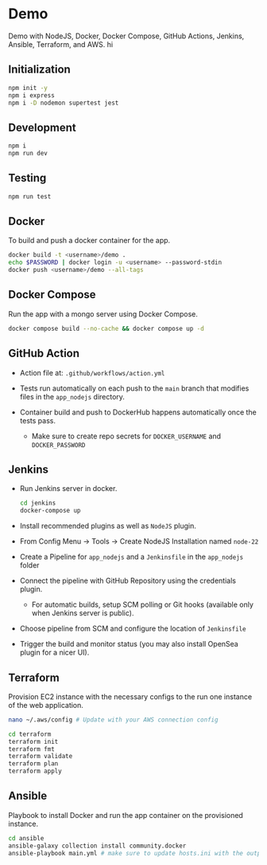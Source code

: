 # Demo

Demo with NodeJS, Docker, Docker Compose, GitHub Actions, Jenkins, Ansible, Terraform, and AWS. hi

## Initialization

```bash
npm init -y
npm i express
npm i -D nodemon supertest jest
```

## Development

```bash
npm i
npm run dev
```

## Testing

```bash
npm run test
```

## Docker

To build and push a docker container for the app.

```bash
docker build -t <username>/demo .
echo $PASSWORD | docker login -u <username> --password-stdin
docker push <username>/demo --all-tags
```

## Docker Compose

Run the app with a mongo server using Docker Compose.

```bash
docker compose build --no-cache && docker compose up -d
```

## GitHub Action

- Action file at: `.github/workflows/action.yml`

- Tests run automatically on each push to the `main` branch that modifies files in the `app_nodejs` directory.
- Container build and push to DockerHub happens automatically once the tests pass.
  - Make sure to create repo secrets for `DOCKER_USERNAME` and `DOCKER_PASSWORD`

## Jenkins

- Run Jenkins server in docker.

  ```bash
  cd jenkins
  docker-compose up
  ```

- Install recommended plugins as well as `NodeJS` plugin.
- From Config Menu -> Tools -> Create NodeJS Installation named `node-22`
- Create a Pipeline for `app_nodejs` and a `Jenkinsfile` in the `app_nodejs` folder
- Connect the pipeline with GitHub Repository using the credentials plugin.
  - For automatic builds, setup SCM polling or Git hooks (available only when Jenkins server is public).
- Choose pipeline from SCM and configure the location of `Jenkinsfile`
- Trigger the build and monitor status (you may also install OpenSea plugin for a nicer UI).

## Terraform

Provision EC2 instance with the necessary configs to the run one instance of the web application.

```bash
nano ~/.aws/config # Update with your AWS connection config
```

```bash
cd terraform
terraform init
terraform fmt
terraform validate
terraform plan
terraform apply
```

## Ansible

Playbook to install Docker and run the app container on the provisioned instance.

```bash
cd ansible
ansible-galaxy collection install community.docker
ansible-playbook main.yml # make sure to update hosts.ini with the outputs from terraform
```
